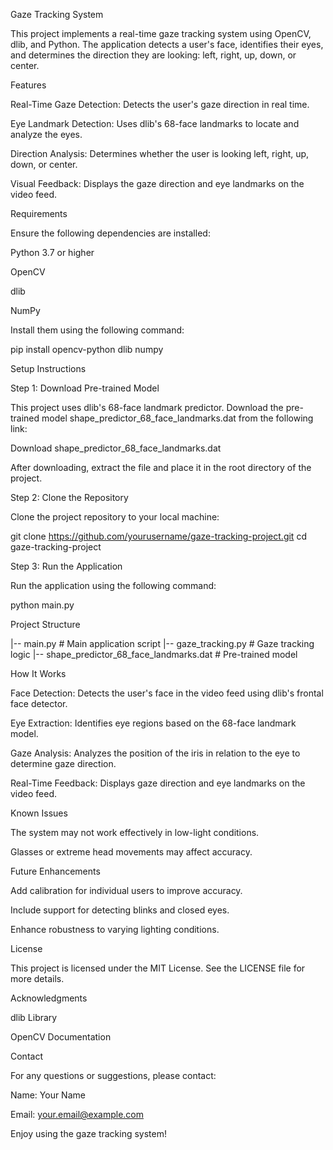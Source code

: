 Gaze Tracking System

This project implements a real-time gaze tracking system using OpenCV, dlib, and Python. The application detects a user's face, identifies their eyes, and determines the direction they are looking: left, right, up, down, or center.

Features

Real-Time Gaze Detection: Detects the user's gaze direction in real time.

Eye Landmark Detection: Uses dlib's 68-face landmarks to locate and analyze the eyes.

Direction Analysis: Determines whether the user is looking left, right, up, down, or center.

Visual Feedback: Displays the gaze direction and eye landmarks on the video feed.

Requirements

Ensure the following dependencies are installed:

Python 3.7 or higher

OpenCV

dlib

NumPy

Install them using the following command:

pip install opencv-python dlib numpy

Setup Instructions

Step 1: Download Pre-trained Model

This project uses dlib's 68-face landmark predictor. Download the pre-trained model shape_predictor_68_face_landmarks.dat from the following link:

Download shape_predictor_68_face_landmarks.dat

After downloading, extract the file and place it in the root directory of the project.

Step 2: Clone the Repository

Clone the project repository to your local machine:

git clone https://github.com/yourusername/gaze-tracking-project.git
cd gaze-tracking-project

Step 3: Run the Application

Run the application using the following command:

python main.py

Project Structure

|-- main.py                # Main application script
|-- gaze_tracking.py       # Gaze tracking logic
|-- shape_predictor_68_face_landmarks.dat # Pre-trained model

How It Works

Face Detection: Detects the user's face in the video feed using dlib's frontal face detector.

Eye Extraction: Identifies eye regions based on the 68-face landmark model.

Gaze Analysis: Analyzes the position of the iris in relation to the eye to determine gaze direction.

Real-Time Feedback: Displays gaze direction and eye landmarks on the video feed.

Known Issues

The system may not work effectively in low-light conditions.

Glasses or extreme head movements may affect accuracy.

Future Enhancements

Add calibration for individual users to improve accuracy.

Include support for detecting blinks and closed eyes.

Enhance robustness to varying lighting conditions.

License

This project is licensed under the MIT License. See the LICENSE file for more details.

Acknowledgments

dlib Library

OpenCV Documentation

Contact

For any questions or suggestions, please contact:

Name: Your Name

Email: your.email@example.com

Enjoy using the gaze tracking system!
